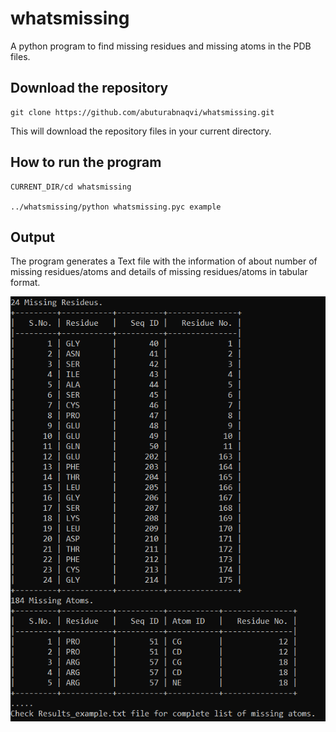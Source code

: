 # whatsmissing
 A python program to find missing residues and missing atoms in the PDB files. 

## Download the repository
```
git clone https://github.com/abuturabnaqvi/whatsmissing.git
```
This will download the repository files in your current directory.
## How to run the program 
```
CURRENT_DIR/cd whatsmissing

../whatsmissing/python whatsmissing.pyc example

```

## Output
The program generates a Text file with the information of about number of missing residues/atoms and details of missing residues/atoms in tabular format. 

![Output Format](https://github.com/abuturabnaqvi/whatsmissing/blob/main/output.png)
